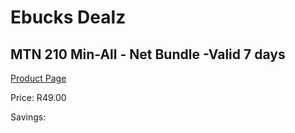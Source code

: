 
# Ebucks Dealz
## MTN 210 Min-All - Net Bundle -Valid 7 days
[Product Page](https://www.ebucks.com/web/shop/productSelected.do?prodId=1194749113&catId=300)

Price: R49.00

Savings: 


	